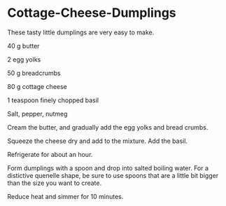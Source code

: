# Cottage-Cheese-Dumplings

These tasty little dumplings are very easy to make. 


 
40 g butter

2 egg yolks

50 g breadcrumbs

80 g cottage cheese

1 teaspoon finely chopped basil

Salt, pepper, nutmeg
 

Cream the butter, and gradually add the egg yolks and bread crumbs.

Squeeze the cheese dry and add to the mixture. Add the basil.

Refrigerate for about an hour.

Form dumplings with a spoon and drop into salted boiling water. For a distictive quenelle shape, be sure to use spoons that are a little bit bigger than the size you want to create.

Reduce heat and simmer for 10 minutes.

